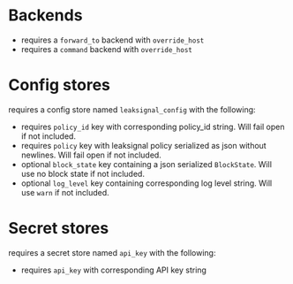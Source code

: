 # Backends
- requires a `forward_to` backend with `override_host`
- requires a `command` backend with `override_host`

# Config stores
requires a config store named `leaksignal_config` with the following:
- requires `policy_id` key with corresponding policy_id string. Will fail open if not included.
- requires `policy` key with leaksignal policy serialized as json without newlines. Will fail open if not included.
- optional `block_state` key containing a json serialized `BlockState`. Will use no block state if not included.
- optional `log_level` key containing corresponding log level string. Will use `warn` if not included.

# Secret stores
requires a secret store named `api_key` with the following:
- requires `api_key` with corresponding API key string